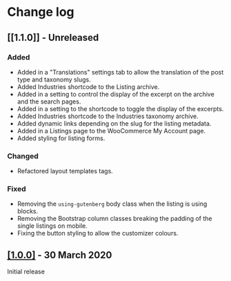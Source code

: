 # Change log

## [[1.1.0]] - Unreleased

### Added
- Added in a "Translations" settings tab to allow the translation of the post type and taxonomy slugs.
- Added Industries shortcode to the Listing archive.
- Added in a setting to control the display of the excerpt on the archive and the search pages.
- Added in a setting to the shortcode to toggle the display of the excerpts.
- Added Industries shortcode to the Industries taxonomy archive.
- Added dynamic links depending on the slug for the listing metadata.
- Added in a Listings page to the WooCommerce My Account page.
- Added styling for listing forms.

### Changed
- Refactored layout templates tags.

### Fixed
- Removing the `using-gutenberg` body class when the listing is using blocks.
- Removing the Bootstrap column classes breaking the padding of the single listings on mobile.
- Fixing the button styling to allow the customizer colours.


## [[1.0.0]](https://github.com/lightspeeddevelopment/lsx-business-directory/releases/tag/1.0.0) - 30 March 2020
Initial release
